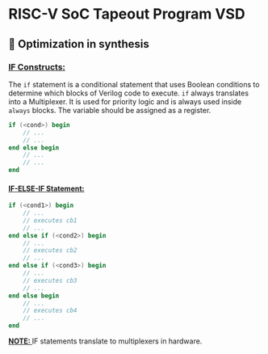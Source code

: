 # RISC-V SoC Tapeout Program VSD
## 🔨 Optimization in synthesis

### <ins>IF Constructs:</ins>
The `if` statement is a conditional statement that uses Boolean conditions to determine which blocks of Verilog code to execute. `if` always translates into a Multiplexer. It is used for priority logic and is always used inside `always` blocks. The variable should be assigned as a register.

``` verilog
if (<cond>) begin
    // ...
    // ...
end else begin
    // ...
    // ...
end
```

#### <ins>IF-ELSE-IF Statement:</ins>
``` verilog
if (<cond1>) begin
    // ...
    // executes cb1
    // ...
end else if (<cond2>) begin
    // ...
    // executes cb2
    // ...
end else if (<cond3>) begin
    // ...
    // executes cb3
    // ...
end else begin
    // ...
    // executes cb4
    // ...
end
```

**<ins>NOTE: </ins>** IF statements translate to multiplexers in hardware.
